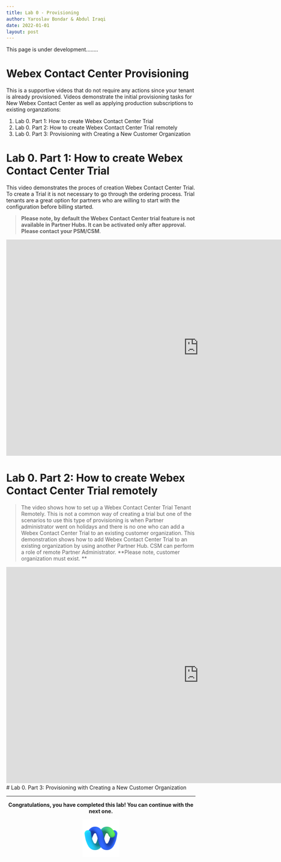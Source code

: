 ```yaml
---
title: Lab 0 - Provisioning
author: Yaroslav Bondar & Abdul Iraqi
date: 2022-01-01
layout: post
---
```


This page is under development........

# Webex Contact Center Provisioning
This is a supportive videos that do not require any actions since your tenant is already provisioned. Videos demonstrate the initial provisioning tasks for New Webex Contact Center as well as applying production subscriptions to existing organzations: 
1. Lab 0. Part 1: How to create Webex Contact Center Trial
2. Lab 0. Part 2: How to create Webex Contact Center Trial remotely
3. Lab 0. Part 3: Provisioning with Creating a New Customer Organization

# Lab 0. Part 1: How to create Webex Contact Center Trial
This video demonstrates the proces of creation Webex Contact Center Trial. To create a Trial it is not necessary to go through the ordering process. Trial tenants are a great option for partners who are willing to start with the configuration before billing started. 
> **Please note, by default the Webex Contact Center trial feature is not available in Partner Hubs. It can be activated only after approval. Please contact your PSM/CSM**.
<iframe width="1024" height="576" src="https://app.vidcast.io/share/0b8e2ef2-1045-477c-8ab2-3367568a0113" title="How to create Webex Contact Center Trial" frameborder="0" allow="accelerometer; autoplay; clipboard-write; encrypted-media; gyroscope; picture-in-picture" allowfullscreen></iframe>


# Lab 0. Part 2: How to create Webex Contact Center Trial remotely

> The video shows how to set up a Webex Contact Center Trial Tenant Remotely. This is not a common way of creating a trial but one of the scenarios to use this type of provisioning is when Partner administrator went on holidays and there is no one who can add a Webex Contact Center Trial to an existing customer organization. This demonstration shows how to add Webex Contact Center Trial to an existing organization by using another Partner Hub. CSM can perform a role of remote Partner Administrator.
> **Please note, customer organization must exist. ** 

<iframe width="1024" height="576" src="https://app.vidcast.io/share/07e770f8-19c2-4f65-91d2-f0809bfcb243" title="How to create Webex Contact Center Trial remotely" frameborder="0" allow="accelerometer; autoplay; clipboard-write; encrypted-media; gyroscope; picture-in-picture" allowfullscreen></iframe>
# Lab 0. Part 3: Provisioning with Creating a New Customer Organization


---


<p style="text-align:center"><strong>Congratulations, you have completed this lab! You can continue with the next one.</strong></p>
		
<p style="text-align:center;"><img src="/assets/gitbook/images/webex.png" width="100"></p>	
